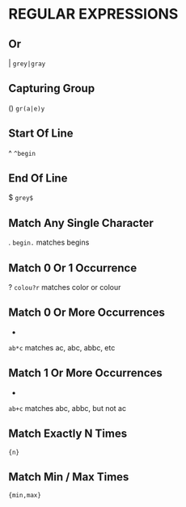 # REGULAR EXPRESSIONS

## Or
|
`grey|gray`

## Capturing Group
()
`gr(a|e)y`

## Start Of Line
^
`^begin`

## End Of Line
$
`grey$`

## Match Any Single Character
.
`begin.` matches begins

## Match 0 Or 1 Occurrence
?
`colou?r` matches color or colour

## Match 0 Or More Occurrences
*
`ab*c` matches ac, abc, abbc, etc

## Match 1 Or More Occurrences
+
`ab+c` matches abc, abbc, but not ac

## Match Exactly N Times
`{n}`

## Match Min / Max Times
`{min,max}`
